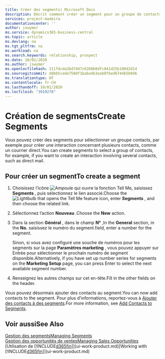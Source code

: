 ```yaml
---
title: Créer des segments| Microsoft Docs
description: Décrit comment créer un segment pour un groupe de contacts dans Business Central, par exemple, afin de cibler plusieurs contacts avec un courrier direct.
services: project-madeira
documentationcenter: ''
author: jswymer
ms.service: dynamics365-business-central
ms.topic: article
ms.devlang: na
ms.tgt_pltfrm: na
ms.workload: na
ms.search.keywords: relationship, prospect
ms.date: 10/01/2020
ms.author: jswymer
ms.openlocfilehash: 211f4cda3bd7d47c6268b0dfc041d25b100d2d14
ms.sourcegitcommit: ddbb5cede750df1baba4b3eab8fbed6744b5b9d6
ms.translationtype: HT
ms.contentlocale: fr-CH
ms.lasthandoff: 10/01/2020
ms.locfileid: "3919278"
---
```

# <a name="create-segments"></a><span data-ttu-id="fc313-103">Création de segments</span><span class="sxs-lookup"><span data-stu-id="fc313-103">Create Segments</span></span>
<span data-ttu-id="fc313-104">Vous pouvez créer des segments pour sélectionner un groupe contacts, par exemple pour créer une interaction concernant plusieurs contacts, comme un courrier direct.</span><span class="sxs-lookup"><span data-stu-id="fc313-104">You can create segments to select a group of contacts, for example, if you want to create an interaction involving several contacts, such as direct mail.</span></span>

## <a name="to-create-a-segment"></a><span data-ttu-id="fc313-105">Pour créer un segment</span><span class="sxs-lookup"><span data-stu-id="fc313-105">To create a segment</span></span>
1. <span data-ttu-id="fc313-106">Choisissez l’icône ![Ampoule qui ouvre la fonction Tell Me](media/ui-search/search_small.png "Dites-moi ce que vous voulez faire"), saisissez **Segments** , puis sélectionnez le lien associé.</span><span class="sxs-lookup"><span data-stu-id="fc313-106">Choose the ![Lightbulb that opens the Tell Me feature](media/ui-search/search_small.png "Tell me what you want to do") icon, enter **Segments** , and then choose the related link.</span></span>
2. <span data-ttu-id="fc313-107">Sélectionnez l’action **Nouveau** .</span><span class="sxs-lookup"><span data-stu-id="fc313-107">Choose the **New** action.</span></span>
3. <span data-ttu-id="fc313-108">Dans la section **Général** , dans le champ **N°** ,</span><span class="sxs-lookup"><span data-stu-id="fc313-108">In the **General** section, in the **No.**</span></span> <span data-ttu-id="fc313-109">saisissez le numéro du segment.</span><span class="sxs-lookup"><span data-stu-id="fc313-109">field, enter a number for the segment.</span></span>

    <span data-ttu-id="fc313-110">Sinon, si vous avez configuré une souche de numéros pour les segments sur la page **Paramètres marketing** , vous pouvez appuyer sur Entrée pour sélectionner le prochain numéro de segment disponible.</span><span class="sxs-lookup"><span data-stu-id="fc313-110">Alternatively, if you have set up number series for segments on the **Marketing Setup** page, you can press Enter to select the next available segment number.</span></span>
4. <span data-ttu-id="fc313-111">Renseignez les autres champs sur cet en-tête.</span><span class="sxs-lookup"><span data-stu-id="fc313-111">Fill in the other fields on the header.</span></span>

<span data-ttu-id="fc313-112">Vous pouvez désormais ajouter des contacts au segment.</span><span class="sxs-lookup"><span data-stu-id="fc313-112">You can now add contacts to the segment.</span></span> <span data-ttu-id="fc313-113">Pour plus d’informations, reportez-vous à [Ajouter des contacts à des segments](marketing-add-contact-segment.md).</span><span class="sxs-lookup"><span data-stu-id="fc313-113">For more information, see [Add Contacts to Segments](marketing-add-contact-segment.md).</span></span>

## <a name="see-also"></a><span data-ttu-id="fc313-114">Voir aussi</span><span class="sxs-lookup"><span data-stu-id="fc313-114">See Also</span></span>
[<span data-ttu-id="fc313-115">Gestion des segments</span><span class="sxs-lookup"><span data-stu-id="fc313-115">Managing Segments</span></span>](marketing-segments.md)  
[<span data-ttu-id="fc313-116">Gestion des opportunités de ventes</span><span class="sxs-lookup"><span data-stu-id="fc313-116">Managing Sales Opportunities</span></span>](marketing-manage-sales-opportunities.md)  
<span data-ttu-id="fc313-117">[Utilisation de [!INCLUDE[d365fin](includes/d365fin_md.md)]](ui-work-product.md)</span><span class="sxs-lookup"><span data-stu-id="fc313-117">[Working with [!INCLUDE[d365fin](includes/d365fin_md.md)]](ui-work-product.md)</span></span>  
